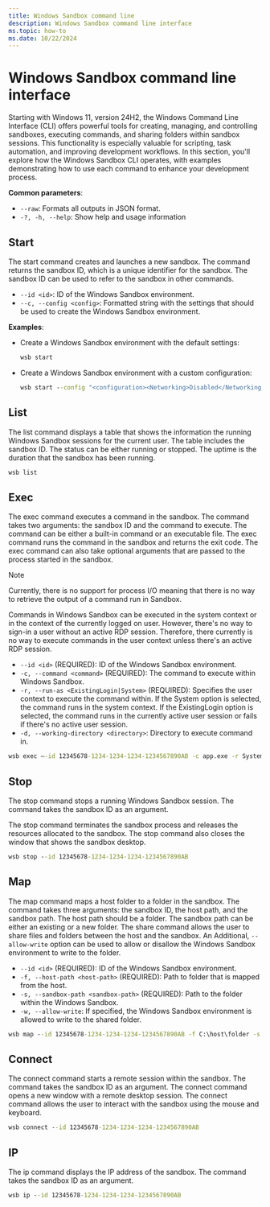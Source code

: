 ```yaml
---
title: Windows Sandbox command line
description: Windows Sandbox command line interface
ms.topic: how-to
ms.date: 10/22/2024
---
```


# Windows Sandbox command line interface

Starting with Windows 11, version 24H2, the Windows Command Line Interface (CLI) offers powerful tools for creating, managing, and controlling sandboxes, executing commands, and sharing folders within sandbox sessions. This functionality is especially valuable for scripting, task automation, and improving development workflows. In this section, you'll explore how the Windows Sandbox CLI operates, with examples demonstrating how to use each command to enhance your development process.

**Common parameters**:

- `--raw`: Formats all outputs in JSON format.
- `-?, -h, --help`: Show help and usage information

## Start

The start command creates and launches a new sandbox. The command returns the sandbox ID, which is a unique identifier for the sandbox. The sandbox ID can be used to refer to the sandbox in other commands.

- `--id <id>`:  ID of the Windows Sandbox environment.
- `--c, --config <config>`: Formatted string with the settings that should be used to create the Windows Sandbox environment.

**Examples**:

- Create a Windows Sandbox environment with the default settings:

    ```cmd
    wsb start
    ```

- Create a Windows Sandbox environment with a custom configuration:

    ```cmd
    wsb start --config "<configuration><Networking>Disabled</Networking>"
    ```

## List

The list command displays a table that shows the information the running Windows Sandbox sessions for the current user. The table includes the sandbox ID. The status can be either running or stopped. The uptime is the duration that the sandbox has been running.

```cmd
wsb list
```

## Exec

The exec command executes a command in the sandbox. The command takes two arguments: the sandbox ID and the command to execute. The command can be either a built-in command or an executable file. The exec command runs the command in the sandbox and returns the exit code. The exec command can also take optional arguments that are passed to the process started in the sandbox.

> [!NOTE]
> Currently, there is no support for process I/O meaning that there is no way to retrieve the output of a command run in Sandbox.

Commands in Windows Sandbox can be executed in the system context or in the context of the currently logged on user. However, there's no way to sign-in a user without an active RDP session. Therefore, there currently is no way to execute commands in the user context unless there's an active RDP session.

- `--id <id>` (REQUIRED): ID of the Windows Sandbox environment.
- `-c, --command <command>` (REQUIRED): The command to execute within Windows Sandbox.
- `-r, --run-as <ExistingLogin|System>` (REQUIRED): Specifies the user context to execute the command within. If the System option is selected, the command runs in the system context. If the ExistingLogin option is selected, the command runs in the currently active user session or fails if there's no active user session.
- `-d, --working-directory <directory>`: Directory to execute command in.

```cmd
wsb exec –-id 12345678-1234-1234-1234-1234567890AB -c app.exe -r System
```

## Stop

The stop command stops a running Windows Sandbox session. The command takes the sandbox ID as an argument.

The stop command terminates the sandbox process and releases the resources allocated to the sandbox. The stop command also closes the window that shows the sandbox desktop.

```cmd
wsb stop --id 12345678-1234-1234-1234-1234567890AB
```

## Map

The map command maps a host folder to a folder in the sandbox. The command takes three arguments: the sandbox ID, the host path, and the sandbox path. The host path should be a folder. The sandbox path can be either an existing or a new folder. The share command allows the user to share files and folders between the host and the sandbox. An Additional, `--allow-write` option can be used to allow or disallow the Windows Sandbox environment to write to the folder.

- `--id <id>` (REQUIRED): ID of the Windows Sandbox environment.
- `-f, --host-path <host-path>` (REQUIRED): Path to folder that is mapped from the host.
- `-s, --sandbox-path <sandbox-path>` (REQUIRED): Path to the folder within the Windows Sandbox.
- `-w, --allow-write`: If specified, the Windows Sandbox environment is allowed to write to the shared folder.

```cmd
wsb map --id 12345678-1234-1234-1234-1234567890AB -f C:\host\folder -s C:\sandbox\folder --allow-write
```

## Connect

The connect command starts a remote session within the sandbox. The command takes the sandbox ID as an argument. The connect command opens a new window with a remote desktop session. The connect command allows the user to interact with the sandbox using the mouse and keyboard.

```cmd
wsb connect --id 12345678-1234-1234-1234-1234567890AB
```

## IP

The ip command displays the IP address of the sandbox. The command takes the sandbox ID as an argument.

```cmd
wsb ip --id 12345678-1234-1234-1234-1234567890AB
```
